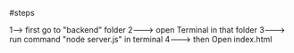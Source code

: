#steps

1--> first go to "backend" folder
2---> open Terminal in that folder
3---> run command "node server.js" in terminal
4---> then Open index.html
